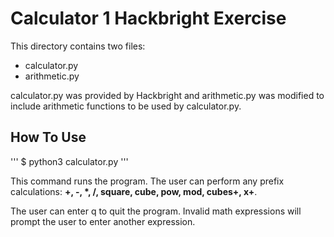 # Calculator 1 Hackbright Exercise

This directory contains two files:
- calculator.py
- arithmetic.py

calculator.py was provided by Hackbright and arithmetic.py was modified to include arithmetic functions to be used by calculator.py.

## How To Use
'''
$ python3 calculator.py
'''

This command runs the program. The user can perform any prefix calculations: **+, -, \*, /, square, cube, pow, mod, cubes+, x+**.

The user can enter q to quit the program. Invalid math expressions will prompt the user to enter another expression.
